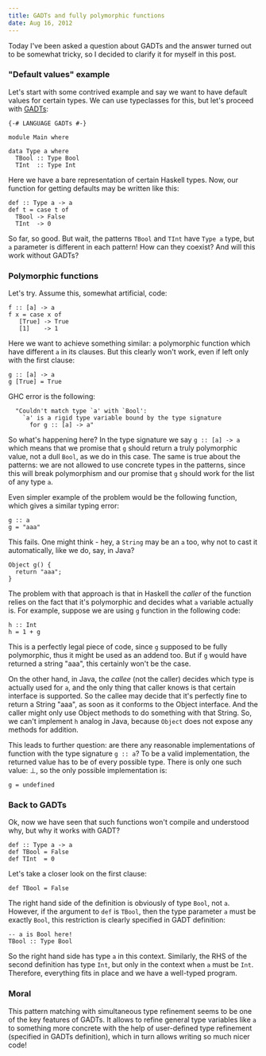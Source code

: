 ```yaml
---
title: GADTs and fully polymorphic functions
date: Aug 16, 2012
---
```


Today I've been asked a question about GADTs and the answer turned out
to be somewhat tricky, so I decided to clarify it for myself in this
post.

### "Default values" example

Let's start with some contrived example and say we want to have default
values for certain types. We can use typeclasses for this, but let's
proceed with [GADTs](http://en.wikibooks.org/wiki/Haskell/GADT):

~~~{.haskell}
{-# LANGUAGE GADTs #-}

module Main where

data Type a where
  TBool :: Type Bool
  TInt  :: Type Int

~~~

Here we have a bare representation of certain Haskell types. Now, our
function for getting defaults may be written like this:


~~~{.haskell}
def :: Type a -> a
def t = case t of
  TBool -> False
  TInt  -> 0

~~~

So far, so good. But wait, the patterns `TBool` and `TInt` have `Type
a` type, but `a` parameter is different in each pattern! How can they
coexist? And will this work without GADTs?

### Polymorphic functions

Let's try. Assume this, somewhat artificial, code:

~~~{.haskell}
f :: [a] -> a
f x = case x of
   [True] -> True
   [1]    -> 1

~~~

Here we want to achieve something similar: a polymorphic function which
have different `a` in its clauses. But this clearly won't work, even if
left only with the first clause:


~~~{.haskell}
g :: [a] -> a
g [True] = True

~~~

GHC error is the following:

~~~
  "Couldn't match type `a' with `Bool':
    `a' is a rigid type variable bound by the type signature
      for g :: [a] -> a"
~~~

So what's happening here? In the type signature we say `g :: [a] -> a`
which means that we promise that `g` should return a truly polymorphic
value, not a dull `Bool`, as we do in this case. The same is true about
the patterns: we are not allowed to use concrete types in the
patterns, since this will break polymorphism and our promise that `g`
should work for the list of any type `a`.

Even simpler example of the problem would be the following function,
which gives a similar typing error:

~~~{.haskell}
g :: a
g = "aaa"

~~~

This fails. One might think - hey, a `String` may be an `a` too, why
not to cast it automatically, like we do, say, in Java?


~~~{.java}
Object g() {
  return "aaa";
}

~~~

The problem with that approach is that in Haskell the *caller* of the
function relies on the fact that it's polymorphic and decides what `a`
variable actually is. For example, suppose we are using `g` function
in the following code:


~~~{.haskell}
h :: Int
h = 1 + g

~~~

This is a perfectly legal piece of code, since `g` supposed to be fully
polymorphic, thus it might be used as an addend too. But if `g` would
have returned a string "aaa", this certainly won't be the case.

On the other hand, in Java, the *callee* (not the caller) decides
which type is actually used for `a`, and the only thing that caller
knows is that certain interface is supported. So the callee may decide
that it's perfectly fine to return a String "aaa", as soon as it
conforms to the Object interface. And the caller might only use Object
methods to do something with that String. So, we can't implement `h`
analog in Java, because `Object` does not expose any methods for
addition.

This leads to further question: are there any reasonable implementations
of function with the type signature `g :: a`? To be a valid
implementation, the returned value has to be of every possible type.
There is only one such value: &perp;, so the only possible implementation
is:


~~~{.haskell}
g = undefined

~~~

### Back to GADTs

Ok, now we have seen that such functions won't compile and understood
why, but why it works with GADT?

~~~{.haskell}
def :: Type a -> a
def TBool = False
def TInt  = 0

~~~

Let's take a closer look on the first clause:


~~~{.haskell}
def TBool = False

~~~

The right hand side of the definition is obviously of type `Bool`, not
`a`. However, if the argument to `def` is `TBool`, then the type
parameter `a` must be exactly `Bool`, this restriction is clearly
specified in GADT definition:


~~~{.haskell}
-- a is Bool here!
TBool :: Type Bool

~~~

So the right hand side has type `a` in this context. Similarly, the
RHS of the second definition has type `Int`, but only in the context
when `a` must be `Int`. Therefore, everything fits in place and we
have a well-typed program.

### Moral

This pattern matching with simultaneous type refinement seems to be one
of the key features of GADTs. It allows to refine general type variables
like `a` to something more concrete with the help of user-defined type
refinement (specified in GADTs definition), which in turn allows writing
so much nicer code!
